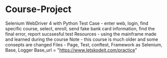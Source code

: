 # Course-Project
Selenium WebDriver 4 with Python
Test Case - enter web, login, find specific course, select, enroll, send fake bank card information, find the final error, report sucssesful test
Resources - using the mainframe made and learned during the course
Note - this course is much older and some consepts are changed
Files - Page, Test, conftest, Framework as Selenium, Base, Logger
Base_url = "https://www.letskodeit.com/practice"
